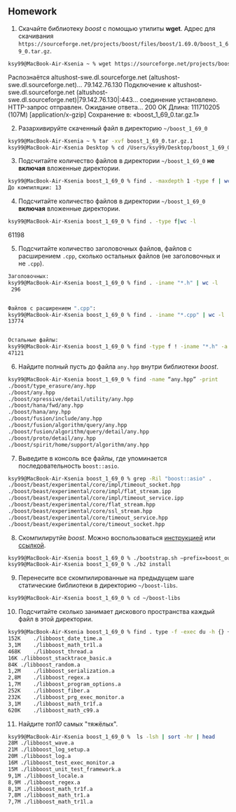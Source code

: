 
## Homework

1) Скачайте библиотеку *boost* с помощью утилиты **wget**. Адрес для скачивания `https://sourceforge.net/projects/boost/files/boost/1.69.0/boost_1_69_0.tar.gz`.
```bash
ksy99@MacBook-Air-Ksenia ~ % wget https://sourceforge.net/projects/boost/files/boost/1.69.0/boost_1_69_0.tar.gz
```
Распознаётся altushost-swe.dl.sourceforge.net (altushost-swe.dl.sourceforge.net)… 79.142.76.130
Подключение к altushost-swe.dl.sourceforge.net (altushost-swe.dl.sourceforge.net)|79.142.76.130|:443... соединение установлено.
HTTP-запрос отправлен. Ожидание ответа… 200 OK
Длина: 111710205 (107M) [application/x-gzip]
Сохранение в: «boost_1_69_0.tar.gz.1»

2) Разархивируйте скаченный файл в директорию `~/boost_1_69_0`
```bash
ksy99@MacBook-Air-Ksenia ~ % tar -xvf boost_1_69_0.tar.gz.1
ksy99@MacBook-Air-Ksenia Desktop % cd /Users/ksy99/Desktop/boost_1_69_0
```
3) Подсчитайте количество файлов в директории `~/boost_1_69_0` **не включая** вложенные директории.
```bash
ksy99@MacBook-Air-Ksenia boost_1_69_0 % find . -maxdepth 1 -type f | wc -l
До компиляции: 13
```
4) Подсчитайте количество файлов в директории `~/boost_1_69_0` **включая** вложенные директории.
```bash
ksy99@MacBook-Air-Ksenia boost_1_69_0 % find . -type f|wc -l
```
61198

5) Подсчитайте количество заголовочных файлов, файлов с расширением `.cpp`, сколько остальных файлов (не заголовочных и не `.cpp`).
```bash
Заголовочных:
ksy99@MacBook-Air-Ksenia boost_1_69_0 % find . -iname "*.h" | wc -l
 296


Файлов с расширением ".cpp":
ksy99@MacBook-Air-Ksenia boost_1_69_0 % find . -iname "*.cpp" | wc -l
13774


Остальные файлы:
ksy99@MacBook-Air-Ksenia boost_1_69_0 % find -type f ! -iname "*.h" -a ! -iname "*.cpp" | wc -l
47121
```



6) Найдите полный пусть до файла `any.hpp` внутри библиотеки *boost*.
```bash
ksy99@MacBook-Air-Ksenia boost_1_69_0 % find -name “any.hpp” -print 
./boost/type_erasure/any.hpp
./boost/any.hpp
./boost/xpressive/detail/utility/any.hpp
./boost/hana/fwd/any.hpp
./boost/hana/any.hpp
./boost/fusion/include/any.hpp
./boost/fusion/algorithm/query/any.hpp
./boost/fusion/algorithm/query/detail/any.hpp
./boost/proto/detail/any.hpp
./boost/spirit/home/support/algorithm/any.hpp
```

7) Выведите в консоль все файлы, где упоминается последовательность `boost::asio`.
```bash
ksy99@MacBook-Air-Ksenia boost_1_69_0 % grep -Ril "boost::asio" .
./boost/beast/experimental/core/impl/timeout_socket.hpp
./boost/beast/experimental/core/impl/flat_stream.ipp
./boost/beast/experimental/core/impl/timeout_service.ipp
./boost/beast/experimental/core/flat_stream.hpp
./boost/beast/experimental/core/ssl_stream.hpp
./boost/beast/experimental/core/timeout_service.hpp
./boost/beast/experimental/core/timeout_socket.hpp
```

8) Скомпилирутйе *boost*. Можно воспользоваться [инструкцией](https://www.boost.org/doc/libs/1_61_0/more/getting_started/unix-variants.html#or-build-custom-binaries) или [ссылкой](https://codeyarns.com/2017/01/24/how-to-build-boost-on-linux/).
```bash
ksy99@MacBook-Air-Ksenia boost_1_69_0 % ./bootstrap.sh –prefix=boost_output
ksy99@MacBook-Air-Ksenia boost_1_69_0 % ./b2 install
```

9) Перенесите все скомпилированные на предыдущем шаге статические библиотеки в директорию `~/boost-libs`.
```bash
ksy99@MacBook-Air-Ksenia boost_1_69_0 % cd ~/boost-libs

```
10) Подсчитайте сколько занимает дискового пространства каждый файл в этой директории.
```bash
ksy99@MacBook-Air-Ksenia boost_1_69_0 % find . type -f -exec du -h {} +|sort -rh | head -n 10
152K	./libboost_date_time.a
3,1M	./libboost_math_tr1l.a
468K	./libboost_thread.a
16K	./libboost_stacktrace_basic.a
84K	./libboost_random.a
1,2M	./libboost_serialization.a
2,8M	./libboost_regex.a
1,7M	./libboost_program_options.a
252K	./libboost_fiber.a
232K	./libboost_prg_exec_monitor.a
3,1M	./libboost_math_tr1f.a
620K	./libboost_math_c99.a

```
11) Найдите *топ10* самых "тяжёлых".
```bash
ksy99@MacBook-Air-Ksenia boost_1_69_0 %  ls -lsh | sort -hr | head
28M ./libboost_wave.a
21M ./libboost_log_setup.a
20M ./libboost_log.a
16M ./libboost_test_exec_monitor.a
15M ./libboost_unit_test_framework.a
9,1M ./libboost_locale.a
8,9M ./libboost_regex.a
8,1M ./libboost_math_tr1f.a
7,8M ./libboost_math_tr1.a
7,7M ./libboost_math_tr1l.a
```
